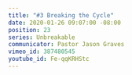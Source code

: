 ```yaml
---
title: "#3 Breaking the Cycle"
date: 2020-01-26 09:07:00 -08:00
position: 23
series: Unbreakable
communicator: Pastor Jason Graves
vimeo_id: 387480545
youtube_id: Fe-qqKRHStc
---
```


